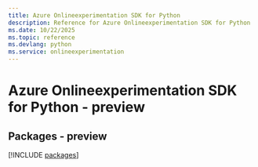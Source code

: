 ```yaml
---
title: Azure Onlineexperimentation SDK for Python
description: Reference for Azure Onlineexperimentation SDK for Python
ms.date: 10/22/2025
ms.topic: reference
ms.devlang: python
ms.service: onlineexperimentation
---
```

# Azure Onlineexperimentation SDK for Python - preview
## Packages - preview
[!INCLUDE [packages](onlineexperimentation-index.md)]